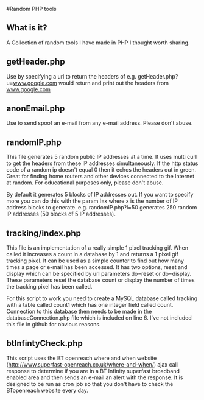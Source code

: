 #Random PHP tools

## What is it?

A Collection of random tools I have made in PHP I thought worth sharing.

## getHeader.php

Use by specifying a url to return the headers of e.g. getHeader.php?u=www.google.com would return and print out the headers from www.google.com

## anonEmail.php

Use to send spoof an e-mail from any e-mail address. Please don't abuse. 

## randomIP.php

This file generates 5 random public IP addresses at a time. It uses multi curl to get the headers from these IP addresses simultaneously. If the http status code of a random ip doesn't equal 0 then it echos the headers out in green. Great for finding home routers and other devices connected to the Internet at random. For educational purposes only, please don't abuse.

By default it generates 5 blocks of IP addresses out. If you want to specify more you can do this with the param l=x where x is the number of IP address blocks to generate. e.g. randomIP.php?l=50 generates 250 random IP addresses (50 blocks of 5 IP addresses).

## tracking/index.php

This file is an implementation of a really simple 1 pixel tracking gif. When called it increases a count in a database by 1 and returns a 1 pixel gif tracking pixel. It can be used as a simple counter to find out how many times a page or e-mail has been accessed. It has two options, reset and display which can be specified by url parameters do=reset or do=display. These parameters reset the database count or display the number of times the tracking pixel has been called. 

For this script to work you need to create a MySQL database called tracking with a table called count1 which has one integer field called count. Connection to this database then needs to be made in the databaseConnection.php file which is included on line 6. I've not included this file in github for obvious reasons.

## btInfintyCheck.php

This script uses the BT openreach where and when website (http://www.superfast-openreach.co.uk/where-and-when/) ajax call response to determine if you are in a BT Infinity superfast broadband enabled area and then sends an e-mail an alert with the response. It is designed to be run as cron job so that you don't have to check the BTopenreach website every day.
